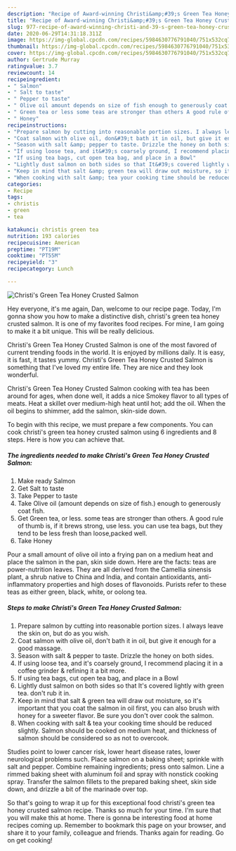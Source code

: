```yaml
---
description: "Recipe of Award-winning Christi&amp;#39;s Green Tea Honey Crusted Salmon"
title: "Recipe of Award-winning Christi&amp;#39;s Green Tea Honey Crusted Salmon"
slug: 977-recipe-of-award-winning-christi-and-39-s-green-tea-honey-crusted-salmon
date: 2020-06-29T14:31:18.311Z
image: https://img-global.cpcdn.com/recipes/5984630776791040/751x532cq70/christis-green-tea-honey-crusted-salmon-recipe-main-photo.jpg
thumbnail: https://img-global.cpcdn.com/recipes/5984630776791040/751x532cq70/christis-green-tea-honey-crusted-salmon-recipe-main-photo.jpg
cover: https://img-global.cpcdn.com/recipes/5984630776791040/751x532cq70/christis-green-tea-honey-crusted-salmon-recipe-main-photo.jpg
author: Gertrude Murray
ratingvalue: 3.7
reviewcount: 14
recipeingredient:
- " Salmon"
- " Salt to taste"
- " Pepper to taste"
- " Olive oil amount depends on size of fish enough to generously coat fish"
- " Green tea or less some teas are stronger than others A good rule of thumb is if it brews strong use less you can use tea bags but they tend to be less fresh than loosepacked well"
- " Honey"
recipeinstructions:
- "Prepare salmon by cutting into reasonable portion sizes. I always leave the skin on, but do as you wish."
- "Coat salmon with olive oil, don&#39;t bath it in oil, but give it enough for a good massage."
- "Season with salt &amp; pepper to taste. Drizzle the honey on both sides."
- "If using loose tea, and it&#39;s coarsely ground, I recommend placing it in a coffee grinder &amp; refining it a bit more."
- "If using tea bags, cut open tea bag, and place in a Bowl"
- "Lightly dust salmon on both sides so that It&#39;s covered lightly with green tea. don&#39;t rub it in."
- "Keep in mind that salt &amp; green tea will draw out moisture, so it&#39;s important that you coat the salmon in oil first, you can also brush with honey for a sweeter flavor. Be sure you don&#39;t over cook the salmon."
- "When cooking with salt &amp; tea your cooking time should be reduced slightly. Salmon should be cooked on medium heat, and thickness of salmon should be considered so as not to overcook."
categories:
- Recipe
tags:
- christis
- green
- tea

katakunci: christis green tea 
nutrition: 193 calories
recipecuisine: American
preptime: "PT19M"
cooktime: "PT55M"
recipeyield: "3"
recipecategory: Lunch

---
```



![Christi&#39;s Green Tea Honey Crusted Salmon](https://img-global.cpcdn.com/recipes/5984630776791040/751x532cq70/christis-green-tea-honey-crusted-salmon-recipe-main-photo.jpg)

Hey everyone, it's me again, Dan, welcome to our recipe page. Today, I'm gonna show you how to make a distinctive dish, christi&#39;s green tea honey crusted salmon. It is one of my favorites food recipes. For mine, I am going to make it a bit unique. This will be really delicious.

Christi&#39;s Green Tea Honey Crusted Salmon is one of the most favored of current trending foods in the world. It is enjoyed by millions daily. It is easy, it is fast, it tastes yummy. Christi&#39;s Green Tea Honey Crusted Salmon is something that I've loved my entire life. They are nice and they look wonderful.

Christi&#39;s Green Tea Honey Crusted Salmon cooking with tea has been around for ages, when done well, it adds a nice Smokey flavor to all types of meats. Heat a skillet over medium-high heat until hot; add the oil. When the oil begins to shimmer, add the salmon, skin-side down.


To begin with this recipe, we must prepare a few components. You can cook christi&#39;s green tea honey crusted salmon using 6 ingredients and 8 steps. Here is how you can achieve that.

<!--inarticleads1-->

##### The ingredients needed to make Christi&#39;s Green Tea Honey Crusted Salmon:

1. Make ready  Salmon
1. Get  Salt to taste
1. Take  Pepper to taste
1. Take  Olive oil (amount depends on size of fish.) enough to generously coat fish.
1. Get  Green tea, or less. some teas are stronger than others. A good rule of thumb is, if it brews strong, use less. you can use tea bags, but they tend to be less fresh than loose,packed well.
1. Take  Honey


Pour a small amount of olive oil into a frying pan on a medium heat and place the salmon in the pan, skin side down. Here are the facts: teas are power-nutrition leaves. They are all derived from the Camellia sinensis plant, a shrub native to China and India, and contain antioxidants, anti-inflammatory properties and high doses of flavonoids. Purists refer to these teas as either green, black, white, or oolong tea. 

<!--inarticleads2-->

##### Steps to make Christi&#39;s Green Tea Honey Crusted Salmon:

1. Prepare salmon by cutting into reasonable portion sizes. I always leave the skin on, but do as you wish.
1. Coat salmon with olive oil, don&#39;t bath it in oil, but give it enough for a good massage.
1. Season with salt &amp; pepper to taste. Drizzle the honey on both sides.
1. If using loose tea, and it&#39;s coarsely ground, I recommend placing it in a coffee grinder &amp; refining it a bit more.
1. If using tea bags, cut open tea bag, and place in a Bowl
1. Lightly dust salmon on both sides so that It&#39;s covered lightly with green tea. don&#39;t rub it in.
1. Keep in mind that salt &amp; green tea will draw out moisture, so it&#39;s important that you coat the salmon in oil first, you can also brush with honey for a sweeter flavor. Be sure you don&#39;t over cook the salmon.
1. When cooking with salt &amp; tea your cooking time should be reduced slightly. Salmon should be cooked on medium heat, and thickness of salmon should be considered so as not to overcook.


Studies point to lower cancer risk, lower heart disease rates, lower neurological problems such. Place salmon on a baking sheet; sprinkle with salt and pepper. Combine remaining ingredients; press onto salmon. Line a rimmed baking sheet with aluminum foil and spray with nonstick cooking spray. Transfer the salmon fillets to the prepared baking sheet, skin side down, and drizzle a bit of the marinade over top. 

So that's going to wrap it up for this exceptional food christi&#39;s green tea honey crusted salmon recipe. Thanks so much for your time. I'm sure that you will make this at home. There is gonna be interesting food at home recipes coming up. Remember to bookmark this page on your browser, and share it to your family, colleague and friends. Thanks again for reading. Go on get cooking!
